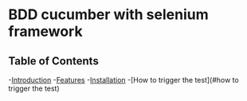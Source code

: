 # BDD cucumber with selenium framework

## Table of Contents
 -[Introduction](#introduction)
 -[Features](#features) 
 -[Installation](#installation)
 -[How to trigger the test](#how to trigger the test)

